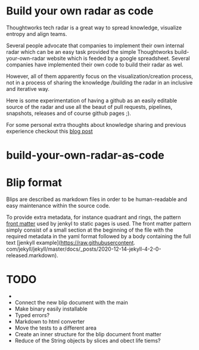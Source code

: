 # Build your own radar as code

Thoughtworks tech radar is a great way to spread knowledge, visualize entropy and align teams.

Several people advocate that companies to implement their own internal radar which can be an easy task provided the
simple Thoughtworks build-your-own-radar website which is feeded by a google spreadsheet. Several companies have
implemented their own code to build their radar as wel.

However, all of them apparently focus on the visualization/creation process, not in a process of sharing the knowledge
/building the radar in an inclusive and iterative way.

Here is some experimentation of having a github as an easily editable source of the radar and use all the beaut of pull
requests, pipelines, snapshots, releases and of course github pages ;).

For some personal extra thoughts about knowledge sharing and previous experience checkout this [blog post]()

# build-your-own-radar-as-code

# Blip format

Blips are described as markdown files in order to be human-readable and easy maintenance within the source code.

To provide extra metadata, for instance quadrant and rings, the
pattern [front matter](https://jekyllrb.com/docs/front-matter/) used by jenkyl to static pages is used. The front matter
pattern simply consist of a small section at the beginning of the file with the required metadata in the yaml format
followed by a body containing the full text [jenkyll example](https://raw.githubusercontent. com/jekyll/jekyll/master/docs/_posts/2020-12-14-jekyll-4-2-0-released.markdown).

# TODO
* 
* Connect the new blip document with the main
* Make binary easily installable
* Typed errors?
* Markdown to html converter
* Move the tests to a different area
* Create an inner structure for the blip document front matter
* Reduce of the String objects by slices and obect life tiems?
